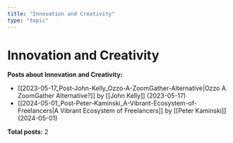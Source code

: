 ```yaml
---
title: "Innovation and Creativity"
type: "topic"
---
```


# Innovation and Creativity

**Posts about Innovation and Creativity:**

- [[2023-05-17_Post-John-Kelly_Ozzo-A-ZoomGather-Alternative|Ozzo A ZoomGather Alternative?]] by [[John Kelly]] (2023-05-17)
- [[2024-05-01_Post-Peter-Kaminski_A-Vibrant-Ecosystem-of-Freelancers|A Vibrant Ecosystem of Freelancers]] by [[Peter Kaminski]] (2024-05-01)

**Total posts:** 2
